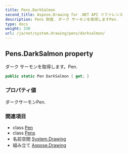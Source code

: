 ```yaml
---
title: Pens.DarkSalmon
second_title: Aspose.Drawing for .NET API リファレンス
description: Pens 財産. ダーク サーモンを取得しますPen.
type: docs
weight: 330
url: /ja/net/system.drawing/pens/darksalmon/
---
```

## Pens.DarkSalmon property

ダーク サーモンを取得します。Pen.

```csharp
public static Pen DarkSalmon { get; }
```

### プロパティ値

ダークサーモンPen.

### 関連項目

* class [Pen](../../pen/)
* class [Pens](../)
* 名前空間 [System.Drawing](../../pens/)
* 組み立て [Aspose.Drawing](../../../)


